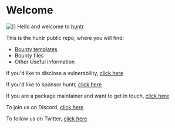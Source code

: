 # Welcome
![[]](images/huntr%20full.png)
Hello and welcome to [huntr](https://www.huntr.dev)


This is the huntr public repo, where you will find:
- [Bounty templates](https://github.com/418sec/huntr/tree/master/bounties)
- Bounty files
- Other Useful information


If you'd like to disclose a vulnerability, [click here](https://github.com/418sec/huntr/compare/master...staging?template=disclose-vulnerability.md)

If you'd like to sponsor huntr, [click here](https://www.paypal.me/418sec)

If you are a package maintainer and want to get in touch, [click here](https://www.huntr.dev/contact-us)

To join us on Discord, [click here](https://discord.gg/6wVS2dm)

To follow us on Twitter, [click here](https://www.google.com/url?sa=t&rct=j&q=&esrc=s&source=web&cd=&cad=rja&uact=8&ved=2ahUKEwiEmLuwsePpAhUYRhUIHWZcA5wQFjAAegQIAxAB&url=https%3A%2F%2Ftwitter.com%2Fhuntrdev%3Flang%3Den&usg=AOvVaw1kJFfgUcjnLL9DCiDWqlOL)
